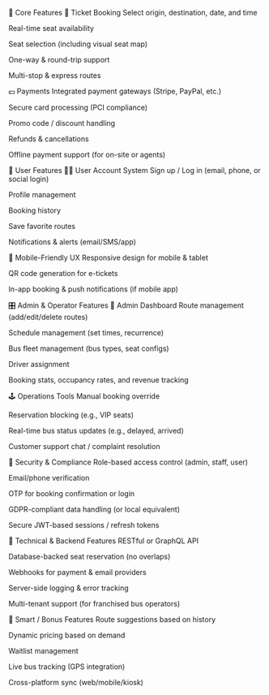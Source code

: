 🚌 Core Features
🎫 Ticket Booking
Select origin, destination, date, and time

Real-time seat availability

Seat selection (including visual seat map)

One-way & round-trip support

Multi-stop & express routes

💵 Payments
Integrated payment gateways (Stripe, PayPal, etc.)

Secure card processing (PCI compliance)

Promo code / discount handling

Refunds & cancellations

Offline payment support (for on-site or agents)

👤 User Features
🧑‍💼 User Account System
Sign up / Log in (email, phone, or social login)

Profile management

Booking history

Save favorite routes

Notifications & alerts (email/SMS/app)

📲 Mobile-Friendly UX
Responsive design for mobile & tablet

QR code generation for e-tickets

In-app booking & push notifications (if mobile app)

🎛 Admin & Operator Features
🧠 Admin Dashboard
Route management (add/edit/delete routes)

Schedule management (set times, recurrence)

Bus fleet management (bus types, seat configs)

Driver assignment

Booking stats, occupancy rates, and revenue tracking

🕹 Operations Tools
Manual booking override

Reservation blocking (e.g., VIP seats)

Real-time bus status updates (e.g., delayed, arrived)

Customer support chat / complaint resolution

🔐 Security & Compliance
Role-based access control (admin, staff, user)

Email/phone verification

OTP for booking confirmation or login

GDPR-compliant data handling (or local equivalent)

Secure JWT-based sessions / refresh tokens

🔧 Technical & Backend Features
RESTful or GraphQL API

Database-backed seat reservation (no overlaps)

Webhooks for payment & email providers

Server-side logging & error tracking

Multi-tenant support (for franchised bus operators)

🧠 Smart / Bonus Features
Route suggestions based on history

Dynamic pricing based on demand

Waitlist management

Live bus tracking (GPS integration)

Cross-platform sync (web/mobile/kiosk)
